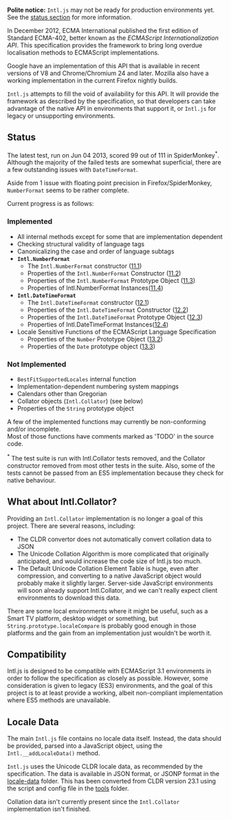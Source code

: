 __Polite notice:__ `Intl.js` may not be ready for production environments yet.  See the
[status section](#Status) for more information.

In December 2012, ECMA International published the first edition of Standard ECMA-402,
better known as the _ECMAScript Internationalization API_. This specification provides
the framework to bring long overdue localisation methods to ECMAScript implementations.

Google have an implementation of this API that is available in recent versions of V8
and Chrome/Chromium 24 and later. Mozilla also have a working implementation in the
current Firefox nightly builds.

`Intl.js` attempts to fill the void of availability for this API. It will provide the
framework as described by the specification, so that developers can take advantage of
the native API in environments that support it, or `Intl.js` for legacy or unsupporting
environments.

## <a id=status></a>Status
The latest test, run on Jun 04 2013, scored 99 out of 111 in SpiderMonkey<sup>\*</sup>.
Although the majority of the failed tests are somewhat superficial, there are a few
outstanding issues with `DateTimeFormat`.

Aside from 1 issue with floating point precision in Firefox/SpiderMonkey, `NumberFormat`
seems to be rather complete.

Current progress is as follows:

### Implemented
 - All internal methods except for some that are implementation dependent
 - Checking structural validity of language tags  
 - Canonicalizing the case and order of language subtags
 - __`Intl.NumberFormat`__
   - The `Intl.NumberFormat` constructor ([11.1](http://www.ecma-international.org/ecma-402/1.0/#sec-11.1))
   - Properties of the `Intl.NumberFormat` Constructor ([11.2](http://www.ecma-international.org/ecma-402/1.0/#sec-11.2))
   - Properties of the `Intl.NumberFormat` Prototype Object ([11.3](http://www.ecma-international.org/ecma-402/1.0/#sec-11.3))
   - Properties of Intl.NumberFormat Instances([11.4](http://www.ecma-international.org/ecma-402/1.0/#sec-11.4))
 - __`Intl.DateTimeFormat`__ 
   - The `Intl.DateTimeFormat` constructor ([12.1](http://www.ecma-international.org/ecma-402/1.0/#sec-12.1))
   - Properties of the `Intl.DateTimeFormat` Constructor ([12.2](http://www.ecma-international.org/ecma-402/1.0/#sec-12.2))
   - Properties of the `Intl.DateTimeFormat` Prototype Object ([12.3](http://www.ecma-international.org/ecma-402/1.0/#sec-12.3))
   - Properties of Intl.DateTimeFormat Instances([12.4](http://www.ecma-international.org/ecma-402/1.0/#sec-12.4))
 - Locale Sensitive Functions of the ECMAScript Language Specification
   - Properties of the `Number` Prototype Object ([13.2](http://www.ecma-international.org/ecma-402/1.0/#sec-13.2))
   - Properties of the `Date` prototype object ([13.3](http://www.ecma-international.org/ecma-402/1.0/#sec-13.3))

### Not Implemented
 - `BestFitSupportedLocales` internal function
 - Implementation-dependent numbering system mappings
 - Calendars other than Gregorian
 - Collator objects (`Intl.Collator`) (see below)
 - Properties of the `String` prototype object

A few of the implemented functions may currently be non-conforming and/or incomplete.  
Most of those functions have comments marked as 'TODO' in the source code.

<sup>\*</sup> The test suite is run with Intl.Collator tests removed, and the Collator
constructor removed from most other tests in the suite.  Also, some of the tests cannot be
passed from an ES5 implementation because they check for native behaviour.

## What about Intl.Collator?

Providing an `Intl.Collator` implementation is no longer a goal of this project. There
are several reasons, including:

 - The CLDR convertor does not automatically convert collation data to JSON
 - The Unicode Collation Algorithm is more complicated that originally anticipated,
   and would increase the code size of Intl.js too much.
 - The Default Unicode Collation Element Table is huge, even after compression, and 
   converting to a native JavaScript object would probably make it slightly larger.
   Server-side JavaScript environments will soon already support Intl.Collator,
   and we can't really expect client environments to download this data.

There are some local environments where it might be useful, such as a Smart TV platform,
desktop widget or something, but `String.prototype.localeCompare` is probably good enough
in those platforms and the gain from an implementation just wouldn't be worth it.

## Compatibility
Intl.js is designed to be compatible with ECMAScript 3.1 environments in order to
follow the specification as closely as possible. However, some consideration is given
to legacy (ES3) environments, and the goal of this project is to at least provide a
working, albeit non-compliant implementation where ES5 methods are unavailable.

## Locale Data
The main `Intl.js` file contains no locale data itself.  Instead, the data should be
provided, parsed into a JavaScript object, using the `Intl.__addLocaleData()` method.

`Intl.js` uses the Unicode CLDR locale data, as recommended by the specification.
The data is available in JSON format, or JSONP format in the [locale-data](https://github.com/andyearnshaw/Intl.js/tree/master/locale-data)
folder.  This has been converted from CLDR version 23.1 using the script and config file
in the [tools](https://github.com/andyearnshaw/Intl.js/tree/master/tools) folder.

Collation data isn't currently present since the `Intl.Collator` implementation isn't 
finished.
